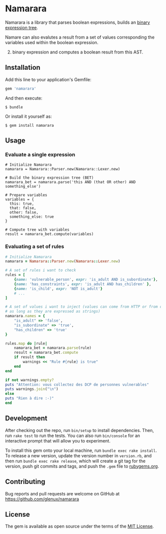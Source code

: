 # Namarara

Namarara is a library that parses boolean expressions, builds an [binary
expression tree](https://en.wikipedia.org/wiki/Binary_expression_tree). 

Namare can also evalutes a result from a set of values corresponding the
variables used within the boolean expression.


2. binary expression 
and computes a boolean result from this AST.


## Installation

Add this line to your application's Gemfile:

```ruby
gem 'namarara'
```

And then execute:

    $ bundle

Or install it yourself as:

    $ gem install namarara

## Usage

### Evaluate a single expression

```
# Initialize Namarara
namarara = Namarara::Parser.new(Namarara::Lexer.new)

# Build the binary expression tree (BET)
namarara_bet = namarara.parse('this AND (that OR other) AND something_else')

# Prepare variables 
variables = {
  this: true,
  that: false,
  other: false,
  something_else: true
}

# Compute tree with variables
result = namarara_bet.compute(variables)
```

### Evaluating a set of rules

```ruby
# Initialize Namarara
namarara = Namarara::Parser.new(Namarara::Lexer.new)

# A set of rules i want to check
rules = [
    {name: 'vulnerable_person', expr: 'is_adult AND is_subordinate'},
    {name: 'has_constraints', expr: 'is_adult AND has_children' },
    {name: 'is_child', expr: 'NOT is_adult'}
    # ...
]

# A set of values i want to inject (values can come from HTTP or from database
# as long as they are expressed as strings)
namarara.names = {
    "is_adult" => 'false', 
    "is_subordinate" => 'true',
    "has_children" => 'true'
}

rules.map do |rule|
    namarara_bet = namarara.parse(rule)
    result = namarara_bet.compute
    if result then
        warnings << "Rule #{rule} is true"
    end
end

if not warnings.empty?
puts "Attention: vous collectez des DCP de personnes vulnerables"
puts warnings.join("\n")
else
puts "Rien à dire :-)"
end
```

## Development

After checking out the repo, run `bin/setup` to install dependencies. Then, run `rake test` to run the tests. You can also run `bin/console` for an interactive prompt that will allow you to experiment.

To install this gem onto your local machine, run `bundle exec rake install`. To release a new version, update the version number in `version.rb`, and then run `bundle exec rake release`, which will create a git tag for the version, push git commits and tags, and push the `.gem` file to [rubygems.org](https://rubygems.org).

## Contributing

Bug reports and pull requests are welcome on GitHub at https://github.com/glenux/namarara

## License

The gem is available as open source under the terms of the [MIT License](http://opensource.org/licenses/MIT).
